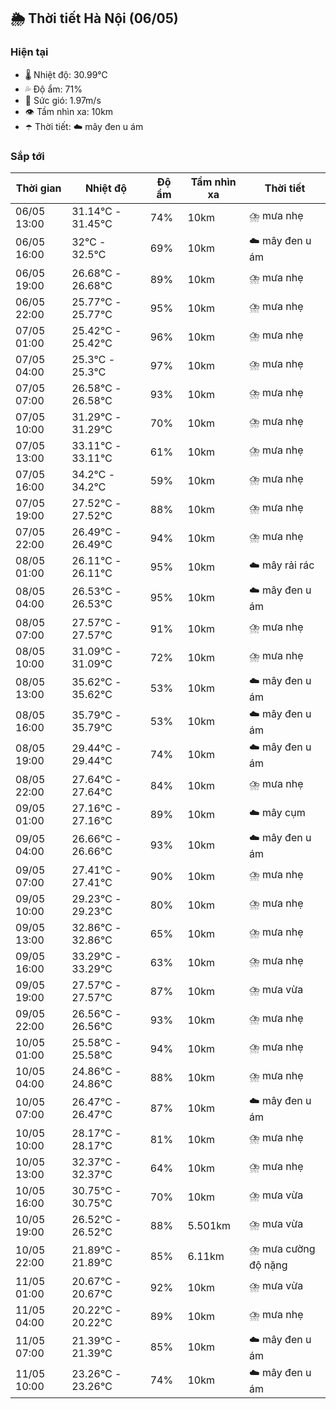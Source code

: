 ## 🌦️ Thời tiết Hà Nội (06/05)

### Hiện tại

- 🌡️ Nhiệt độ: 30.99℃
- 💦 Độ ẩm: 71%
- 💨 Sức gió: 1.97m/s
- 👁️ Tầm nhìn xa: 10km
- ☂️ Thời tiết: ☁️ mây đen u ám

### Sắp tới

| Thời gian | Nhiệt độ | Độ ẩm | Tầm nhìn xa | Thời tiết |
| --- | --- | --- | --- | --- |
| 06/05 13:00 | 31.14℃ - 31.45℃ | 74% | 10km | ⛈️ mưa nhẹ |
| 06/05 16:00 | 32℃ - 32.5℃ | 69% | 10km | ☁️ mây đen u ám |
| 06/05 19:00 | 26.68℃ - 26.68℃ | 89% | 10km | ⛈️ mưa nhẹ |
| 06/05 22:00 | 25.77℃ - 25.77℃ | 95% | 10km | ⛈️ mưa nhẹ |
| 07/05 01:00 | 25.42℃ - 25.42℃ | 96% | 10km | ⛈️ mưa nhẹ |
| 07/05 04:00 | 25.3℃ - 25.3℃ | 97% | 10km | ⛈️ mưa nhẹ |
| 07/05 07:00 | 26.58℃ - 26.58℃ | 93% | 10km | ⛈️ mưa nhẹ |
| 07/05 10:00 | 31.29℃ - 31.29℃ | 70% | 10km | ⛈️ mưa nhẹ |
| 07/05 13:00 | 33.11℃ - 33.11℃ | 61% | 10km | ⛈️ mưa nhẹ |
| 07/05 16:00 | 34.2℃ - 34.2℃ | 59% | 10km | ⛈️ mưa nhẹ |
| 07/05 19:00 | 27.52℃ - 27.52℃ | 88% | 10km | ⛈️ mưa nhẹ |
| 07/05 22:00 | 26.49℃ - 26.49℃ | 94% | 10km | ⛈️ mưa nhẹ |
| 08/05 01:00 | 26.11℃ - 26.11℃ | 95% | 10km | ☁️ mây rải rác |
| 08/05 04:00 | 26.53℃ - 26.53℃ | 95% | 10km | ☁️ mây đen u ám |
| 08/05 07:00 | 27.57℃ - 27.57℃ | 91% | 10km | ⛈️ mưa nhẹ |
| 08/05 10:00 | 31.09℃ - 31.09℃ | 72% | 10km | ⛈️ mưa nhẹ |
| 08/05 13:00 | 35.62℃ - 35.62℃ | 53% | 10km | ☁️ mây đen u ám |
| 08/05 16:00 | 35.79℃ - 35.79℃ | 53% | 10km | ☁️ mây đen u ám |
| 08/05 19:00 | 29.44℃ - 29.44℃ | 74% | 10km | ☁️ mây đen u ám |
| 08/05 22:00 | 27.64℃ - 27.64℃ | 84% | 10km | ⛈️ mưa nhẹ |
| 09/05 01:00 | 27.16℃ - 27.16℃ | 89% | 10km | ☁️ mây cụm |
| 09/05 04:00 | 26.66℃ - 26.66℃ | 93% | 10km | ☁️ mây đen u ám |
| 09/05 07:00 | 27.41℃ - 27.41℃ | 90% | 10km | ⛈️ mưa nhẹ |
| 09/05 10:00 | 29.23℃ - 29.23℃ | 80% | 10km | ⛈️ mưa nhẹ |
| 09/05 13:00 | 32.86℃ - 32.86℃ | 65% | 10km | ⛈️ mưa nhẹ |
| 09/05 16:00 | 33.29℃ - 33.29℃ | 63% | 10km | ⛈️ mưa nhẹ |
| 09/05 19:00 | 27.57℃ - 27.57℃ | 87% | 10km | ⛈️ mưa vừa |
| 09/05 22:00 | 26.56℃ - 26.56℃ | 93% | 10km | ⛈️ mưa nhẹ |
| 10/05 01:00 | 25.58℃ - 25.58℃ | 94% | 10km | ⛈️ mưa nhẹ |
| 10/05 04:00 | 24.86℃ - 24.86℃ | 88% | 10km | ⛈️ mưa nhẹ |
| 10/05 07:00 | 26.47℃ - 26.47℃ | 87% | 10km | ☁️ mây đen u ám |
| 10/05 10:00 | 28.17℃ - 28.17℃ | 81% | 10km | ⛈️ mưa nhẹ |
| 10/05 13:00 | 32.37℃ - 32.37℃ | 64% | 10km | ⛈️ mưa nhẹ |
| 10/05 16:00 | 30.75℃ - 30.75℃ | 70% | 10km | ⛈️ mưa vừa |
| 10/05 19:00 | 26.52℃ - 26.52℃ | 88% | 5.501km | ⛈️ mưa vừa |
| 10/05 22:00 | 21.89℃ - 21.89℃ | 85% | 6.11km | ⛈️ mưa cường độ nặng |
| 11/05 01:00 | 20.67℃ - 20.67℃ | 92% | 10km | ⛈️ mưa vừa |
| 11/05 04:00 | 20.22℃ - 20.22℃ | 89% | 10km | ⛈️ mưa nhẹ |
| 11/05 07:00 | 21.39℃ - 21.39℃ | 85% | 10km | ☁️ mây đen u ám |
| 11/05 10:00 | 23.26℃ - 23.26℃ | 74% | 10km | ☁️ mây đen u ám |
